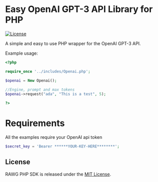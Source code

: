 # Easy OpenAI GPT-3 API Library for PHP
[![License](https://img.shields.io/github/license/mashape/apistatus.svg)](https://opensource.org/licenses/MIT)

A simple and easy to use PHP wrapper for the OpenAI GPT-3 API.

Example usage:

```php
<?php

require_once '../includes/Openai.php';

$openai = New Openai();

//Engine, prompt and max tokens
$openai->request("ada", "This is a test", 5);

?>
```

# Requirements
All the examples require your OpenAI api token
```php
$secret_key = 'Bearer ******YOUR-KEY-HERE********';
```

## License

RAWG PHP SDK is released under the
[MIT License](http://www.opensource.org/licenses/MIT).

